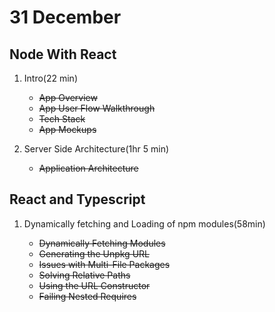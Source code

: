 # 31 December

## Node With React

1. Intro(22 min)
   - ~~App Overview~~
   - ~~App User Flow Walkthrough~~
   - ~~Tech Stack~~
   - ~~App Mockups~~
2. Server Side Architecture(1hr 5 min)

   - ~~Application Architecture~~

## React and Typescript

1. Dynamically fetching and Loading of npm modules(58min)

   - ~~Dynamically Fetching Modules~~
   - ~~Generating the Unpkg URL~~
   - ~~Issues with Multi-File Packages~~
   - ~~Solving Relative Paths~~
   - ~~Using the URL Constructor~~
   - ~~Failing Nested Requires~~
